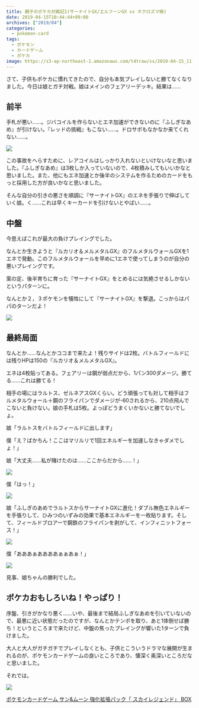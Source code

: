 ```yaml
---
title: 親子のポケカ対戦記1(サーナイトGX/エルフーンGX vs ネクロズマ暁)
date: 2019-04-15T10:44:44+09:00
archives: ["2019/04"]
categories:
  - pokemon-card
tags:
  - ポケモン
  - カードゲーム
  - ポケカ
image: https://s3-ap-northeast-1.amazonaws.com/t4traw/ss/2019-04-15_11-15-38.png
---
```

さて、子供もポケカに慣れてきたので、自分も本気プレイしないと勝てなくなりました。今日は娘とガチ対戦。娘はメインのフェアリーデッキ。結果は……

<!--more-->

## 前半

手札が悪い……。ジバコイルを作らないとエネ加速ができないのに『ふしぎなあめ』が引けない。『レッドの挑戦』もこない……。ドロサポもなかなか来てくれない……。

![](https://s3-ap-northeast-1.amazonaws.com/t4traw/ss/2019-04-15_11-53-07.png)

この事故をへらすために、レアコイルはしっかり入れないといけないなと思いました。『ふしぎなあめ』は3枚しか入っていないので、4枚積みしてもいいかなと思いました。また、他にもエネ加速とか後半のシステムを作るためのカードをもっと採用した方が良いかなと思いました。

そんな自分の引きの悪さを順調に『サーナイトGX』のエネを手張りで伸ばしていく娘。く……これは早くキーカードを引けないとやばい……。

## 中盤

今思えばこれが最大の負けプレイングでした。

なんとか生きようと『ルカリオ＆メルメタルGX』のフルメタルウォールGXを1エネで発動。このフルメタルウォールを早めに1エネで使ってしまうのが自分の悪いプレイングです。

案の定、後半育ちに育った『サーナイトGX』をとめるには気絶させるしかないというパターンに。

なんとか２，３ポケモンを犠牲にして『サーナイトGX』を撃退。こっからはパパのターンだよ！

![](https://s3-ap-northeast-1.amazonaws.com/t4traw/ss/2019-04-15_11-54-35.png)

## 最終局面

なんとか……なんとかココまで来たよ！残りサイドは2枚。バトルフィールドには残りHPは150の『ルカリオ＆メルメタルGX』。

エネは4枚貼ってある。フェアリーは鋼が弱点だから、1パン300ダメージ。勝てる……これは勝てる！

相手の場にはラルトス、ゼルネアスGXくらい。どう頑張っても対して相手はフルメタルウォール＋鋼のフライパンでダメージが-60されるから、210点飛んでこないと負けない。娘の手札は5枚。よっぽどうまくいかないと勝てないでしょ。

娘「ラルトスをバトルフィールドに出します」

僕「え？ばかちん！ここはマリルリで1回エネルギーを加速しなきゃダメでしょ！」

娘「大丈夫……私が賭けたのは……ここからだから……！」

![](https://s3-ap-northeast-1.amazonaws.com/t4traw/ss/2019-04-15_11-59-03.png)

僕「はっ！」

![](https://s3-ap-northeast-1.amazonaws.com/t4traw/ss/2019-04-15_12-00-29.png)

娘「ふしぎのあめでラルトスからサーナイトGXに進化！ダブル無色エネルギーを手張りして、ひみつのいずみの効果で基本エネルギーを一枚貼ります。そして、フィールドブロアーで鋼鉄のフライパンを剥がして、インフィニットフォース！」

![](https://s3-ap-northeast-1.amazonaws.com/t4traw/ss/2019-04-15_11-59-46.png)

僕「あああぁああああぁぁあぁ！」

![](https://s3-ap-northeast-1.amazonaws.com/t4traw/ss/2019-04-15_11-56-29.png)

見事、娘ちゃんの勝利でした。

## ポケカおもしろいね！やっぱり！

序盤、引きがかなり悪く……いや、最後まで結局ふしぎなあめを引いていないので、最悪に近い状態だったのですが、なんとかテンポを取り、あと1体倒せば勝ち！というところまで来たけど、中盤の焦ったプレイングが響いた1ターンで負けました。

大人と大人がガチガチでプレイしなくとも、子供とこういうドラマな展開が生まれるのが、ポケモンカードゲームの良いところであり、懐深く奥深いところだなと思いました。

それでは。

<div class="amazfy">
<a href="https://www.amazon.co.jp/dp/B07KYLSD63?tag=t4traw-22">
<img src="https://ws-fe.amazon-adsystem.com/widgets/q?_encoding=UTF8&ASIN=B07KYLSD63&Format=_SL250_&ID=AsinImage&MarketPlace=JP&ServiceVersion=20070822&WS=1&tag=t4traw-22&language=ja_JP">
<p>ポケモンカードゲーム サン&ムーン 強化拡張パック「 スカイレジェンド」 BOX</p>
</a>
</div>